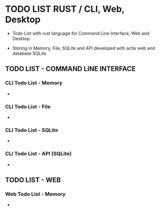 # TODO LIST RUST / CLI, Web, Desktop

  - Todo List with rust language for Command Line Interface, Web and Desktop.

  - Storing in Memory, File, SQLite and API developed with actix web and database SQLite 


## TODO LIST - COMMAND LINE INTERFACE

### CLI Todo List - Memory
  -
  
### CLI Todo List - File
  -
  
### CLI Todo List - SQLite
  -
  
### CLI Todo List - API (SQLite)
  -


## TODO LIST - WEB

### Web Todo List - Memory
  -
